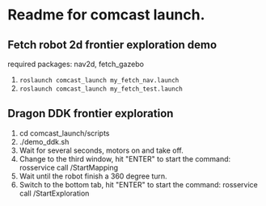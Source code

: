 # Readme for comcast launch.

## Fetch robot 2d frontier exploration demo
required packages:
nav2d, fetch_gazebo

1. ```roslaunch comcast_launch my_fetch_nav.launch```
2. ```roslaunch comcast_launch my_fetch_test.launch```

## Dragon DDK frontier exploration
1. cd comcast_launch/scripts
2. ./demo_ddk.sh
3. Wait for several seconds, motors on and take off.
4. Change to the third window, hit "ENTER" to start the command: rosservice call /StartMapping
5. Wait until the robot finish a 360 degree turn.
6. Switch to the bottom tab, hit "ENTER" to start the command: rosservice call /StartExploration
